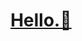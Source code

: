 <div align="center">
  <h1><a href="https://www.youtube.com/watch?v=biUx4Gvzo6c">Hello.🌸</a></h1>
</div>
<!--
**talitt4/talitt4** is a ✨ _special_ ✨ repository because its `README.md` (this file) appears on your GitHub profile.

Here are some ideas to get you started:

- 🔭 I’m currently working on ...
- 🌱 I’m currently learning ...
- 👯 I’m looking to collaborate on ...
- 🤔 I’m looking for help with ...
- 💬 Ask me about ...
- 📫 How to reach me: ...
- 😄 Pronouns: ...
- ⚡ Fun fact: ...
-->
